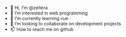 - 👋 Hi, I’m @zeltera
- 👀 I’m interested in web programming
- 🌱 I’m currently learning vue
- 💞️ I’m looking to collaborate on development projects
- 📫 How to reach me on github

<!---
zeltera/zeltera is a ✨ special ✨ repository because its `README.md` (this file) appears on your GitHub profile.
You can click the Preview link to take a look at your changes.
--->
